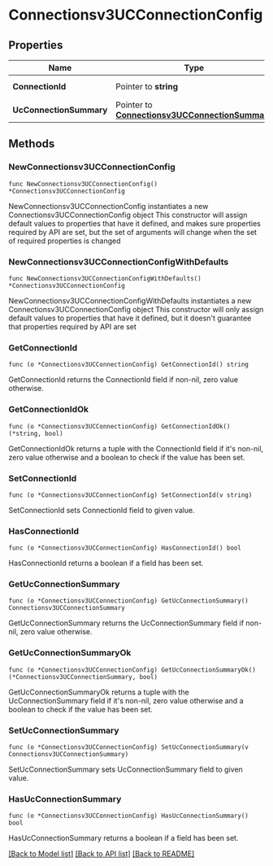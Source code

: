# Connectionsv3UCConnectionConfig

## Properties

Name | Type | Description | Notes
------------ | ------------- | ------------- | -------------
**ConnectionId** | Pointer to **string** | Connection id. | [optional] 
**UcConnectionSummary** | Pointer to [**Connectionsv3UCConnectionSummary**](Connectionsv3UCConnectionSummary.md) |  | [optional] 

## Methods

### NewConnectionsv3UCConnectionConfig

`func NewConnectionsv3UCConnectionConfig() *Connectionsv3UCConnectionConfig`

NewConnectionsv3UCConnectionConfig instantiates a new Connectionsv3UCConnectionConfig object
This constructor will assign default values to properties that have it defined,
and makes sure properties required by API are set, but the set of arguments
will change when the set of required properties is changed

### NewConnectionsv3UCConnectionConfigWithDefaults

`func NewConnectionsv3UCConnectionConfigWithDefaults() *Connectionsv3UCConnectionConfig`

NewConnectionsv3UCConnectionConfigWithDefaults instantiates a new Connectionsv3UCConnectionConfig object
This constructor will only assign default values to properties that have it defined,
but it doesn't guarantee that properties required by API are set

### GetConnectionId

`func (o *Connectionsv3UCConnectionConfig) GetConnectionId() string`

GetConnectionId returns the ConnectionId field if non-nil, zero value otherwise.

### GetConnectionIdOk

`func (o *Connectionsv3UCConnectionConfig) GetConnectionIdOk() (*string, bool)`

GetConnectionIdOk returns a tuple with the ConnectionId field if it's non-nil, zero value otherwise
and a boolean to check if the value has been set.

### SetConnectionId

`func (o *Connectionsv3UCConnectionConfig) SetConnectionId(v string)`

SetConnectionId sets ConnectionId field to given value.

### HasConnectionId

`func (o *Connectionsv3UCConnectionConfig) HasConnectionId() bool`

HasConnectionId returns a boolean if a field has been set.

### GetUcConnectionSummary

`func (o *Connectionsv3UCConnectionConfig) GetUcConnectionSummary() Connectionsv3UCConnectionSummary`

GetUcConnectionSummary returns the UcConnectionSummary field if non-nil, zero value otherwise.

### GetUcConnectionSummaryOk

`func (o *Connectionsv3UCConnectionConfig) GetUcConnectionSummaryOk() (*Connectionsv3UCConnectionSummary, bool)`

GetUcConnectionSummaryOk returns a tuple with the UcConnectionSummary field if it's non-nil, zero value otherwise
and a boolean to check if the value has been set.

### SetUcConnectionSummary

`func (o *Connectionsv3UCConnectionConfig) SetUcConnectionSummary(v Connectionsv3UCConnectionSummary)`

SetUcConnectionSummary sets UcConnectionSummary field to given value.

### HasUcConnectionSummary

`func (o *Connectionsv3UCConnectionConfig) HasUcConnectionSummary() bool`

HasUcConnectionSummary returns a boolean if a field has been set.


[[Back to Model list]](../README.md#documentation-for-models) [[Back to API list]](../README.md#documentation-for-api-endpoints) [[Back to README]](../README.md)


